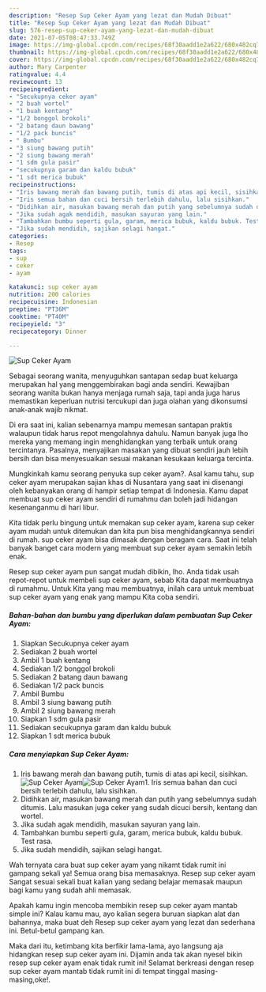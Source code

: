 ```yaml
---
description: "Resep Sup Ceker Ayam yang lezat dan Mudah Dibuat"
title: "Resep Sup Ceker Ayam yang lezat dan Mudah Dibuat"
slug: 576-resep-sup-ceker-ayam-yang-lezat-dan-mudah-dibuat
date: 2021-07-05T08:47:33.749Z
image: https://img-global.cpcdn.com/recipes/68f30aadd1e2a622/680x482cq70/sup-ceker-ayam-foto-resep-utama.jpg
thumbnail: https://img-global.cpcdn.com/recipes/68f30aadd1e2a622/680x482cq70/sup-ceker-ayam-foto-resep-utama.jpg
cover: https://img-global.cpcdn.com/recipes/68f30aadd1e2a622/680x482cq70/sup-ceker-ayam-foto-resep-utama.jpg
author: Mary Carpenter
ratingvalue: 4.4
reviewcount: 13
recipeingredient:
- "Secukupnya ceker ayam"
- "2 buah wortel"
- "1 buah kentang"
- "1/2 bonggol brokoli"
- "2 batang daun bawang"
- "1/2 pack buncis"
- " Bumbu"
- "3 siung bawang putih"
- "2 siung bawang merah"
- "1 sdm gula pasir"
- "secukupnya garam dan kaldu bubuk"
- "1 sdt merica bubuk"
recipeinstructions:
- "Iris bawang merah dan bawang putih, tumis di atas api kecil, sisihkan."
- "Iris semua bahan dan cuci bersih terlebih dahulu, lalu sisihkan."
- "Didihkan air, masukan bawang merah dan putih yang sebelumnya sudah ditumis. Lalu masukan juga ceker yang sudah dicuci bersih, kentang dan wortel."
- "Jika sudah agak mendidih, masukan sayuran yang lain."
- "Tambahkan bumbu seperti gula, garam, merica bubuk, kaldu bubuk. Test rasa."
- "Jika sudah mendidih, sajikan selagi hangat."
categories:
- Resep
tags:
- sup
- ceker
- ayam

katakunci: sup ceker ayam 
nutrition: 200 calories
recipecuisine: Indonesian
preptime: "PT36M"
cooktime: "PT40M"
recipeyield: "3"
recipecategory: Dinner

---
```



![Sup Ceker Ayam](https://img-global.cpcdn.com/recipes/68f30aadd1e2a622/680x482cq70/sup-ceker-ayam-foto-resep-utama.jpg)

Sebagai seorang wanita, menyuguhkan santapan sedap buat keluarga merupakan hal yang menggembirakan bagi anda sendiri. Kewajiban seorang  wanita bukan hanya menjaga rumah saja, tapi anda juga harus memastikan keperluan nutrisi tercukupi dan juga olahan yang dikonsumsi anak-anak wajib nikmat.

Di era  saat ini, kalian sebenarnya mampu memesan santapan praktis walaupun tidak harus repot mengolahnya dahulu. Namun banyak juga lho mereka yang memang ingin menghidangkan yang terbaik untuk orang tercintanya. Pasalnya, menyajikan masakan yang dibuat sendiri jauh lebih bersih dan bisa menyesuaikan sesuai makanan kesukaan keluarga tercinta. 



Mungkinkah kamu seorang penyuka sup ceker ayam?. Asal kamu tahu, sup ceker ayam merupakan sajian khas di Nusantara yang saat ini disenangi oleh kebanyakan orang di hampir setiap tempat di Indonesia. Kamu dapat membuat sup ceker ayam sendiri di rumahmu dan boleh jadi hidangan kesenanganmu di hari libur.

Kita tidak perlu bingung untuk memakan sup ceker ayam, karena sup ceker ayam mudah untuk ditemukan dan kita pun bisa menghidangkannya sendiri di rumah. sup ceker ayam bisa dimasak dengan beragam cara. Saat ini telah banyak banget cara modern yang membuat sup ceker ayam semakin lebih enak.

Resep sup ceker ayam pun sangat mudah dibikin, lho. Anda tidak usah repot-repot untuk membeli sup ceker ayam, sebab Kita dapat membuatnya di rumahmu. Untuk Kita yang mau membuatnya, inilah cara untuk membuat sup ceker ayam yang enak yang mampu Kita coba sendiri.

<!--inarticleads1-->

##### Bahan-bahan dan bumbu yang diperlukan dalam pembuatan Sup Ceker Ayam:

1. Siapkan Secukupnya ceker ayam
1. Sediakan 2 buah wortel
1. Ambil 1 buah kentang
1. Sediakan 1/2 bonggol brokoli
1. Sediakan 2 batang daun bawang
1. Sediakan 1/2 pack buncis
1. Ambil  Bumbu
1. Ambil 3 siung bawang putih
1. Ambil 2 siung bawang merah
1. Siapkan 1 sdm gula pasir
1. Sediakan secukupnya garam dan kaldu bubuk
1. Siapkan 1 sdt merica bubuk




<!--inarticleads2-->

##### Cara menyiapkan Sup Ceker Ayam:

1. Iris bawang merah dan bawang putih, tumis di atas api kecil, sisihkan.
<img src="https://img-global.cpcdn.com/steps/c17fa18d8d824028/160x128cq70/sup-ceker-ayam-langkah-memasak-1-foto.jpg" alt="Sup Ceker Ayam"><img src="https://img-global.cpcdn.com/steps/fa31b8752dc1332a/160x128cq70/sup-ceker-ayam-langkah-memasak-1-foto.jpg" alt="Sup Ceker Ayam">1. Iris semua bahan dan cuci bersih terlebih dahulu, lalu sisihkan.
1. Didihkan air, masukan bawang merah dan putih yang sebelumnya sudah ditumis. Lalu masukan juga ceker yang sudah dicuci bersih, kentang dan wortel.
1. Jika sudah agak mendidih, masukan sayuran yang lain.
1. Tambahkan bumbu seperti gula, garam, merica bubuk, kaldu bubuk. Test rasa.
1. Jika sudah mendidih, sajikan selagi hangat.




Wah ternyata cara buat sup ceker ayam yang nikamt tidak rumit ini gampang sekali ya! Semua orang bisa memasaknya. Resep sup ceker ayam Sangat sesuai sekali buat kalian yang sedang belajar memasak maupun bagi kamu yang sudah ahli memasak.

Apakah kamu ingin mencoba membikin resep sup ceker ayam mantab simple ini? Kalau kamu mau, ayo kalian segera buruan siapkan alat dan bahannya, maka buat deh Resep sup ceker ayam yang lezat dan sederhana ini. Betul-betul gampang kan. 

Maka dari itu, ketimbang kita berfikir lama-lama, ayo langsung aja hidangkan resep sup ceker ayam ini. Dijamin anda tak akan nyesel bikin resep sup ceker ayam enak tidak rumit ini! Selamat berkreasi dengan resep sup ceker ayam mantab tidak rumit ini di tempat tinggal masing-masing,oke!.

